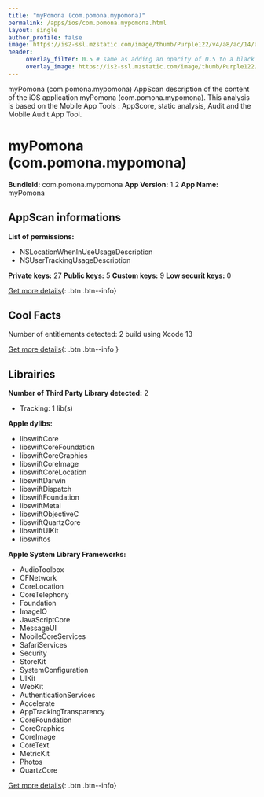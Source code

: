 ```yaml
---
title: "myPomona (com.pomona.mypomona)"
permalink: /apps/ios/com.pomona.mypomona.html
layout: single
author_profile: false
image: https://is2-ssl.mzstatic.com/image/thumb/Purple122/v4/a8/ac/14/a8ac140f-60dd-2414-cb93-0bd940c11b6a/AppIcon-0-0-1x_U007emarketing-0-0-0-5-0-0-sRGB-0-0-0-GLES2_U002c0-512MB-85-220-0-0.png/512x512bb.jpg
header: 
     overlay_filter: 0.5 # same as adding an opacity of 0.5 to a black background
     overlay_image: https://is2-ssl.mzstatic.com/image/thumb/Purple122/v4/a8/ac/14/a8ac140f-60dd-2414-cb93-0bd940c11b6a/AppIcon-0-0-1x_U007emarketing-0-0-0-5-0-0-sRGB-0-0-0-GLES2_U002c0-512MB-85-220-0-0.png/512x512bb.jpg
---
```

myPomona (com.pomona.mypomona) AppScan description of the content of the iOS application myPomona (com.pomona.mypomona). This analysis is based on the Mobile App Tools : AppScore, static analysis, Audit and the Mobile Audit App Tool.

# myPomona (com.pomona.mypomona)

**BundleId:** com.pomona.mypomona
**App Version:** 1.2
**App Name:** myPomona


## AppScan informations 

**List of permissions:** 
- NSLocationWhenInUseUsageDescription
- NSUserTrackingUsageDescription
  
  
**Private keys:** 27
**Public keys:** 5
**Custom keys:** 9
**Low securit keys:** 0
  
[Get more details](/pricing.html){: .btn .btn--info}

## Cool Facts

Number of entitlements detected: 2
build using Xcode 13
  
[Get more details](/pricing.html){: .btn .btn--info }

## Librairies 
**Number of Third Party Library detected:** 2
- Tracking: 1 lib(s)


**Apple dylibs:**
- libswiftCore
- libswiftCoreFoundation
- libswiftCoreGraphics
- libswiftCoreImage
- libswiftCoreLocation
- libswiftDarwin
- libswiftDispatch
- libswiftFoundation
- libswiftMetal
- libswiftObjectiveC
- libswiftQuartzCore
- libswiftUIKit
- libswiftos


**Apple System Library Frameworks:**
- AudioToolbox
- CFNetwork
- CoreLocation
- CoreTelephony
- Foundation
- ImageIO
- JavaScriptCore
- MessageUI
- MobileCoreServices
- SafariServices
- Security
- StoreKit
- SystemConfiguration
- UIKit
- WebKit
- AuthenticationServices
- Accelerate
- AppTrackingTransparency
- CoreFoundation
- CoreGraphics
- CoreImage
- CoreText
- MetricKit
- Photos
- QuartzCore


  
[Get more details](/pricing.html){: .btn .btn--info}

